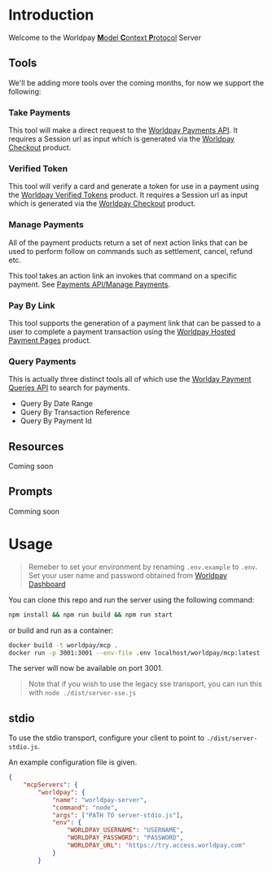 # Introduction

Welcome to the Worldpay [**M**odel **C**ontext **P**rotocol](https://modelcontextprotocol.io/) Server

## Tools

We'll be adding more tools over the coming months, for now we support the following:

### Take Payments

This tool will make a direct request to the [Worldpay Payments API](https://developer.worldpay.com/products/access/payments/card-payment).
It requires a Session url as input which is generated via the [Worldpay Checkout](https://developer.worldpay.com/products/access/checkout/web/card-only) product.

### Verified Token

This tool will verify a card and generate a token for use in a payment using the [Worldpay Verified Tokens](https://developer.worldpay.com/products/access/verified-tokens) product.
It requires a Session url as input which is generated via the [Worldpay Checkout](https://developer.worldpay.com/products/access/checkout/web/card-only) product.

### Manage Payments

All of the payment products return a set of next action links that can be used to perform follow on commands such as settlement, cancel, refund etc.

This tool takes an action link an invokes that command on a specific payment. See [Payments API/Manage Payments](https://developer.worldpay.com/products/access/payments/openapi/manage-payments).

### Pay By Link

This tool supports the generation of a payment link that can be passed to a user to complete a payment transaction using the [Worldpay Hosted Payment Pages](https://developer.worldpay.com/products/access/hosted-payment-pages) product.

### Query Payments

This is actually three distinct tools all of which use the [Worlday Payment Queries API](https://developer.worldpay.com/products/access/payment-queries) to search for payments.

* Query By Date Range
* Query By Transaction Reference
* Query By Payment Id

## Resources
Coming soon

## Prompts
Comming soon

# Usage

>Remeber to set your environment by renaming ```.env.example``` to ```.env```. Set your user name and password obtained from [Worldpay Dashboard](https://dashboard.worldpay.com/)

You can clone this repo and run the server using the following command:

```bash
npm install && npm run build && npm run start
```

or build and run as a container:

```bash
docker build -t worldpay/mcp .  
docker run -p 3001:3001 --env-file .env localhost/worldpay/mcp:latest
```

The server will now be available on port 3001.

>Note that if you wish to use the legacy sse transport, you can run this with ```node ./dist/server-sse.js```

## stdio

To use the stdio transport, configure your client to point to ```./dist/server-stdio.js```.

An example configuration file is given.

```json
{
    "mcpServers": {
        "worldpay": {
            "name": "worldpay-server",
            "command": "node",
            "args": ["PATH TO server-stdio.js"],
            "env": {
                "WORLDPAY_USERNAME": "USERNAME",
                "WORLDPAY_PASSWORD": "PASSWORD",
                "WORLDPAY_URL": "https://try.access.worldpay.com"
            }
        }
```

